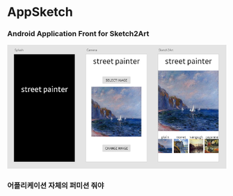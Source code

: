 # AppSketch

### Android Application Front for Sketch2Art


![UI Design](./image/UI.PNG)


### 어플리케이션 자체의 퍼미션 줘야 
